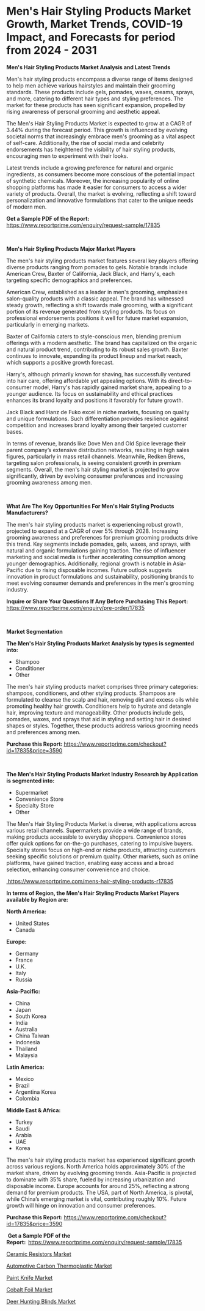 <p><h1>Men's Hair Styling Products Market Growth, Market Trends, COVID-19 Impact, and Forecasts for period from 2024 - 2031</h1></p><p><strong>Men's Hair Styling Products Market Analysis and Latest Trends</strong></p>
<p><p>Men's hair styling products encompass a diverse range of items designed to help men achieve various hairstyles and maintain their grooming standards. These products include gels, pomades, waxes, creams, sprays, and more, catering to different hair types and styling preferences. The market for these products has seen significant expansion, propelled by rising awareness of personal grooming and aesthetic appeal.</p><p>The Men's Hair Styling Products Market is expected to grow at a CAGR of 3.44% during the forecast period. This growth is influenced by evolving societal norms that increasingly embrace men's grooming as a vital aspect of self-care. Additionally, the rise of social media and celebrity endorsements has heightened the visibility of hair styling products, encouraging men to experiment with their looks.</p><p>Latest trends include a growing preference for natural and organic ingredients, as consumers become more conscious of the potential impact of synthetic chemicals. Moreover, the increasing popularity of online shopping platforms has made it easier for consumers to access a wider variety of products. Overall, the market is evolving, reflecting a shift toward personalization and innovative formulations that cater to the unique needs of modern men.</p></p>
<p><strong>Get a Sample PDF of the Report:&nbsp;</strong> <a href="https://www.reportprime.com/enquiry/request-sample/17835?utm_campaign=102&utm_medium=2&utm_source=Github&utm_content=ia&utm_term=20112024&utm_id=mens-hair-styling-products">https://www.reportprime.com/enquiry/request-sample/17835</a></p>
<p>&nbsp;</p>
<p><strong>Men's Hair Styling Products Major Market Players</strong></p>
<p><p>The men's hair styling products market features several key players offering diverse products ranging from pomades to gels. Notable brands include American Crew, Baxter of California, Jack Black, and Harry's, each targeting specific demographics and preferences.</p><p>American Crew, established as a leader in men's grooming, emphasizes salon-quality products with a classic appeal. The brand has witnessed steady growth, reflecting a shift towards male grooming, with a significant portion of its revenue generated from styling products. Its focus on professional endorsements positions it well for future market expansion, particularly in emerging markets.</p><p>Baxter of California caters to style-conscious men, blending premium offerings with a modern aesthetic. The brand has capitalized on the organic and natural product trend, contributing to its robust sales growth. Baxter continues to innovate, expanding its product lineup and market reach, which supports a positive growth forecast.</p><p>Harry's, although primarily known for shaving, has successfully ventured into hair care, offering affordable yet appealing options. With its direct-to-consumer model, Harry's has rapidly gained market share, appealing to a younger audience. Its focus on sustainability and ethical practices enhances its brand loyalty and positions it favorably for future growth.</p><p>Jack Black and Hanz de Fuko excel in niche markets, focusing on quality and unique formulations. Such differentiation provides resilience against competition and increases brand loyalty among their targeted customer bases.</p><p>In terms of revenue, brands like Dove Men and Old Spice leverage their parent company’s extensive distribution networks, resulting in high sales figures, particularly in mass retail channels. Meanwhile, Redken Brews, targeting salon professionals, is seeing consistent growth in premium segments. Overall, the men's hair styling market is projected to grow significantly, driven by evolving consumer preferences and increasing grooming awareness among men.</p></p>
<p>&nbsp;</p>
<p><strong>What Are The Key Opportunities For Men's Hair Styling Products Manufacturers?</strong></p>
<p><p>The men's hair styling products market is experiencing robust growth, projected to expand at a CAGR of over 5% through 2028. Increasing grooming awareness and preferences for premium grooming products drive this trend. Key segments include pomades, gels, waxes, and sprays, with natural and organic formulations gaining traction. The rise of influencer marketing and social media is further accelerating consumption among younger demographics. Additionally, regional growth is notable in Asia-Pacific due to rising disposable incomes. Future outlook suggests innovation in product formulations and sustainability, positioning brands to meet evolving consumer demands and preferences in the men's grooming industry.</p></p>
<p><strong>Inquire or Share Your Questions If Any Before Purchasing This Report:</strong> <a href="https://www.reportprime.com/enquiry/pre-order/17835?utm_campaign=102&utm_medium=2&utm_source=Github&utm_content=ia&utm_term=20112024&utm_id=mens-hair-styling-products">https://www.reportprime.com/enquiry/pre-order/17835</a></p>
<p>&nbsp;</p>
<p><strong>Market Segmentation</strong></p>
<p><strong>The Men's Hair Styling Products Market Analysis by types is segmented into:</strong></p>
<p><ul><li>Shampoo</li><li>Conditioner</li><li>Other</li></ul></p>
<p><p>The men's hair styling products market comprises three primary categories: shampoos, conditioners, and other styling products. Shampoos are formulated to cleanse the scalp and hair, removing dirt and excess oils while promoting healthy hair growth. Conditioners help to hydrate and detangle hair, improving texture and manageability. Other products include gels, pomades, waxes, and sprays that aid in styling and setting hair in desired shapes or styles. Together, these products address various grooming needs and preferences among men.</p></p>
<p><strong>Purchase this Report:&nbsp;</strong><a href="https://www.reportprime.com/checkout?id=17835&price=3590&utm_campaign=102&utm_medium=2&utm_source=Github&utm_content=ia&utm_term=20112024&utm_id=mens-hair-styling-products">https://www.reportprime.com/checkout?id=17835&price=3590</a></p>
<p>&nbsp;</p>
<p><strong>The Men's Hair Styling Products Market Industry Research by Application is segmented into:</strong></p>
<p><ul><li>Supermarket</li><li>Convenience Store</li><li>Specialty Store</li><li>Other</li></ul></p>
<p><p>The Men's Hair Styling Products Market is diverse, with applications across various retail channels. Supermarkets provide a wide range of brands, making products accessible to everyday shoppers. Convenience stores offer quick options for on-the-go purchases, catering to impulsive buyers. Specialty stores focus on high-end or niche products, attracting customers seeking specific solutions or premium quality. Other markets, such as online platforms, have gained traction, enabling easy access and a broad selection, enhancing consumer convenience and choice.</p></p>
<p><a href="https://www.reportprime.com/mens-hair-styling-products-r17835?utm_campaign=102&utm_medium=2&utm_source=Github&utm_content=ia&utm_term=20112024&utm_id=mens-hair-styling-products">&nbsp;https://www.reportprime.com/mens-hair-styling-products-r17835</a></p>
<p><strong>In terms of Region, the Men's Hair Styling Products Market Players available by Region are:</strong></p>
<p>
    <p> <strong> North America: </strong>
        <ul>
            <li>United States</li>
            <li>Canada</li>
        </ul>
        </p> 
    <p> <strong> Europe: </strong>
        <ul>
            <li>Germany</li>
            <li>France</li>
            <li>U.K.</li>
            <li>Italy</li>
            <li>Russia</li>
        </ul>
        </p> 
    <p> <strong> Asia-Pacific: </strong>
        <ul>
            <li>China</li>
            <li>Japan</li>
            <li>South Korea</li>
            <li>India</li>
            <li>Australia</li>
            <li>China Taiwan</li>
            <li>Indonesia</li>
            <li>Thailand</li>
            <li>Malaysia</li>
        </ul>
        </p> 
    <p> <strong> Latin America: </strong>
        <ul>
            <li>Mexico</li>
            <li>Brazil</li>
            <li>Argentina Korea</li>
            <li>Colombia</li>
        </ul>
        </p> 
    <p> <strong> Middle East & Africa: </strong>
        <ul>
            <li>Turkey</li>
            <li>Saudi</li>
            <li>Arabia</li>
            <li>UAE</li>
            <li>Korea</li>
        </ul>
    </p>
    </p>
<p><p>The men's hair styling products market has experienced significant growth across various regions. North America holds approximately 30% of the market share, driven by evolving grooming trends. Asia-Pacific is projected to dominate with 35% share, fueled by increasing urbanization and disposable income. Europe accounts for around 25%, reflecting a strong demand for premium products. The USA, part of North America, is pivotal, while China’s emerging market is vital, contributing roughly 10%. Future growth will hinge on innovation and consumer preferences.</p></p>
<p><strong>Purchase this Report: </strong><a href="https://www.reportprime.com/checkout?id=17835&price=3590&utm_campaign=102&utm_medium=2&utm_source=Github&utm_content=ia&utm_term=20112024&utm_id=mens-hair-styling-products">https://www.reportprime.com/checkout?id=17835&price=3590</a></p>
<p>&nbsp;<strong>Get a Sample PDF of the Report:&nbsp;&nbsp;</strong><a href="https://www.reportprime.com/enquiry/request-sample/17835?utm_campaign=102&utm_medium=2&utm_source=Github&utm_content=ia&utm_term=20112024&utm_id=mens-hair-styling-products">https://www.reportprime.com/enquiry/request-sample/17835</a></p>
<p><strong></strong></p>
<p><p><a href="https://www.linkedin.com/pulse/ceramic-resistors-market-global-insights-regional-analysis-lmwtf?utm_campaign=102&utm_medium=2&utm_source=Github&utm_content=ia&utm_term=20112024&utm_id=mens-hair-styling-products">Ceramic Resistors Market</a></p><p><a href="https://www.linkedin.com/pulse/insights-automotive-carbon-thermoplastic-market-size-which-nrrae?utm_campaign=102&utm_medium=2&utm_source=Github&utm_content=ia&utm_term=20112024&utm_id=mens-hair-styling-products">Automotive Carbon Thermoplastic Market</a></p><p><a href="https://github.com/NargisHussain75/Market-Research-Report-List-1/blob/main/paint-knife-market.md?utm_campaign=102&utm_medium=2&utm_source=Github&utm_content=ia&utm_term=20112024&utm_id=mens-hair-styling-products">Paint Knife Market</a></p><p><a href="https://issuu.com/reportprime-2/docs/cobalt-foil-market-size-2030.pptx_c2b67f8e846055?utm_campaign=102&utm_medium=2&utm_source=Github&utm_content=ia&utm_term=20112024&utm_id=mens-hair-styling-products">Cobalt Foil Market</a></p><p><a href="https://github.com/FlorianWolf90/Market-Research-Report-List-1/blob/main/deer-hunting-blinds-market.md?utm_campaign=102&utm_medium=2&utm_source=Github&utm_content=ia&utm_term=20112024&utm_id=mens-hair-styling-products">Deer Hunting Blinds Market</a></p></p>
